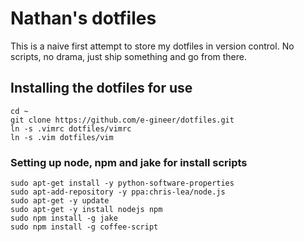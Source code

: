 # Nathan's dotfiles

This is a naive first attempt to store my dotfiles in version control. No
scripts, no drama, just ship something and go from there.

## Installing the dotfiles for use

```
cd ~
git clone https://github.com/e-gineer/dotfiles.git
ln -s .vimrc dotfiles/vimrc
ln -s .vim dotfiles/vim
```

### Setting up node, npm and jake for install scripts

```
sudo apt-get install -y python-software-properties
sudo apt-add-repository -y ppa:chris-lea/node.js
sudo apt-get -y update
sudo apt-get -y install nodejs npm
sudo npm install -g jake
sudo npm install -g coffee-script
```
